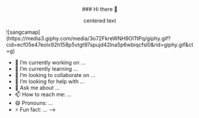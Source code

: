 
<p style="text-align: center;"> ### Hi there 👋 </p>
<p align="center">centered text</p>
![sangcamap](https://media3.giphy.com/media/3o72FkreWNH9OlTtPq/giphy.gif?cid=ecf05e47eolx92h158p5vtgt97spujd42lna5p6wbiqcfsl0&rid=giphy.gif&ct=g)

- 🔭 I’m currently working on ...
- 🌱 I’m currently learning ...
- 👯 I’m looking to collaborate on ...
- 🤔 I’m looking for help with ...
- 💬 Ask me about ...
- 📫 How to reach me: ...
- 😄 Pronouns: ...
- ⚡ Fun fact: ...
-->
